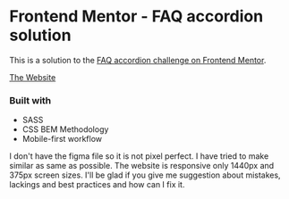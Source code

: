 # Frontend Mentor - FAQ accordion solution

This is a solution to the [FAQ accordion challenge on Frontend Mentor](https://www.frontendmentor.io/challenges/faq-accordion-wyfFdeBwBz).

[The Website](https://faq-accordion5039.netlify.app/)

### Built with

- SASS
- CSS BEM Methodology
- Mobile-first workflow

I don't have the figma file so it is not pixel perfect. I have tried to make similar as same as possible. The website is responsive only 1440px and 375px screen sizes. I'll be glad if you give me suggestion about mistakes, lackings and best practices and how can I fix it.
